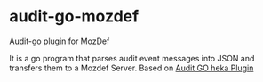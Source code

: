 # audit-go-mozdef
Audit-go plugin for MozDef

It is a go program that parses audit event messages into JSON and transfers them to a Mozdef Server.
Based on [Audit GO heka Plugin](https://github.com/mozilla/audit-go) 
